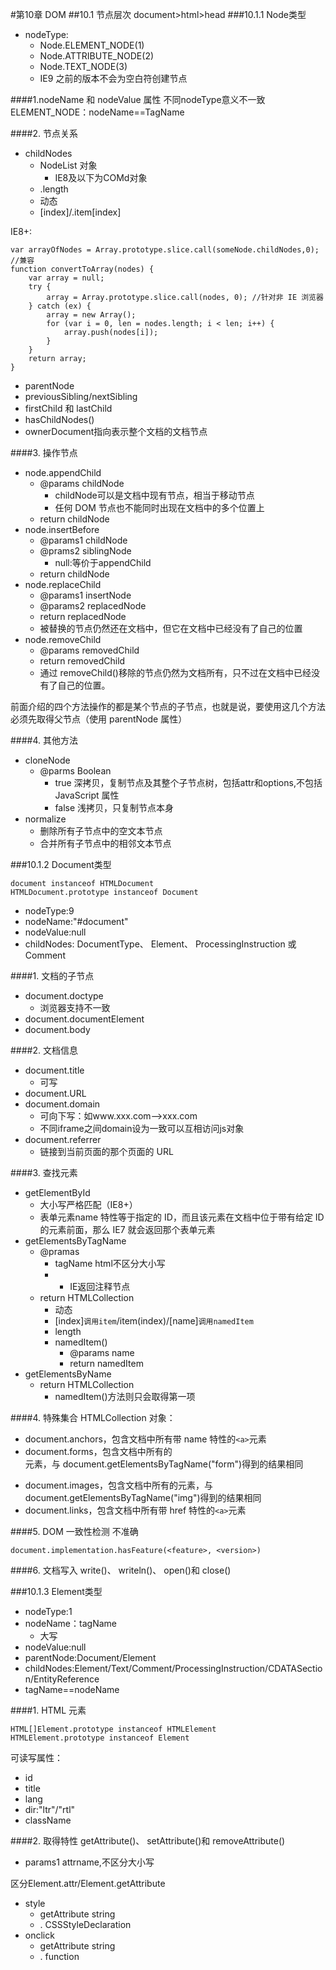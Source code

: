 #第10章 DOM
##10.1 节点层次
document>html>head
###10.1.1 Node类型
  - nodeType:
	  - Node.ELEMENT_NODE(1)
	  - Node.ATTRIBUTE_NODE(2)
	  - Node.TEXT_NODE(3)
	  - IE9 之前的版本不会为空白符创建节点

####1.nodeName 和 nodeValue 属性
 不同nodeType意义不一致
ELEMENT_NODE：nodeName==TagName

####2. 节点关系

 -  childNodes
	 -  NodeList 对象
		 -  IE8及以下为COMd对象
	 -  .length
	 -  动态
	 -   [index]/.item[index]
	
IE8+:

	var arrayOfNodes = Array.prototype.slice.call(someNode.childNodes,0);
	//兼容
	function convertToArray(nodes) {
        var array = null;
        try {
            array = Array.prototype.slice.call(nodes, 0); //针对非 IE 浏览器
        } catch (ex) {
            array = new Array();
            for (var i = 0, len = nodes.length; i < len; i++) {
                array.push(nodes[i]);
            }
        }
        return array;
    }

  - parentNode
  - previousSibling/nextSibling 
  - firstChild 和 lastChild
  - hasChildNodes()
  - ownerDocument指向表示整个文档的文档节点

####3. 操作节点

 - node.appendChild
	 - @params childNode
		 - childNode可以是文档中现有节点，相当于移动节点
		 - 任何 DOM 节点也不能同时出现在文档中的多个位置上
	 - return childNode
 - node.insertBefore
	 - @params1 childNode
	 - @prams2 siblingNode
		 - null:等价于appendChild
	 - return childNode
 - node.replaceChild
	 - @params1 insertNode
	 - @params2 replacedNode
	 - return  replacedNode
	 - 被替换的节点仍然还在文档中，但它在文档中已经没有了自己的位置
 - node.removeChild
	 - @params removedChild
	 - return removedChild
	 - 通过 removeChild()移除的节点仍然为文档所有，只不过在文档中已经没有了自己的位置。

前面介绍的四个方法操作的都是某个节点的子节点，也就是说，要使用这几个方法必须先取得父节点（使用 parentNode 属性）

####4. 其他方法
	
 -  cloneNode
	 -  @parms Boolean
		 -  true 深拷贝，复制节点及其整个子节点树，包括attr和options,不包括JavaScript 属性
		 -  false 浅拷贝，只复制节点本身
 -  normalize
	 -  删除所有子节点中的空文本节点
	 -  合并所有子节点中的相邻文本节点

###10.1.2 Document类型

	document instanceof HTMLDocument
	HTMLDocument.prototype instanceof Document

 - nodeType:9
 - nodeName:"#document"
 - nodeValue:null
 - childNodes: DocumentType、 Element、 ProcessingInstruction 或 Comment

####1. 文档的子节点

 - document.doctype
	 - 浏览器支持不一致
 - document.documentElement
 - document.body

####2. 文档信息

 - document.title
	 - 可写
 - document.URL
 - document.domain
	 - 可向下写：如www.xxx.com-->xxx.com
	 - 不同iframe之间domain设为一致可以互相访问js对象
 - document.referrer
	 - 链接到当前页面的那个页面的 URL

####3. 查找元素

 - getElementById
	 -  大小写严格匹配（IE8+）
	 -  表单元素name 特性等于指定的 ID，而且该元素在文档中位于带有给定 ID 的元素前面，那么 IE7 就会返回那个表单元素
 - getElementsByTagName
	 - @pramas 
		 - tagName html不区分大小写
		 - * IE返回注释节点
	 - return HTMLCollection
		 - 动态
		 - [index]`调用item`/item(index)/[name]`调用namedItem`
		 - length
		 - namedItem()
			 - @params name
			 - return namedItem
 -  getElementsByName
	 -  return HTMLCollection
		 -  namedItem()方法则只会取得第一项

####4. 特殊集合
HTMLCollection 对象：

 - document.anchors，包含文档中所有带 name 特性的`<a>`元素
 - document.forms，包含文档中所有的<form>元素，与 document.getElementsByTagName("form")得到的结果相同
 - document.images，包含文档中所有的<img>元素，与 document.getElementsByTagName("img")得到的结果相同
 - document.links，包含文档中所有带 href 特性的`<a>`元素
 
####5. DOM 一致性检测
不准确
	
	document.implementation.hasFeature(<feature>, <version>)

####6. 文档写入
write()、 writeln()、 open()和 close()

###10.1.3 Element类型

 - nodeType:1
 - nodeName：tagName
	 - 大写
 - nodeValue:null
 - parentNode:Document/Element
 - childNodes:Element/Text/Comment/ProcessingInstruction/CDATASection/EntityReference
 - tagName==nodeName

####1. HTML 元素

	HTML[]Element.prototype instanceof HTMLElement
	HTMLElement.prototype instanceof Element

可读写属性：

 - id
 - title
 - lang
 - dir:"ltr"/"rtl"
 - className

####2. 取得特性
getAttribute()、 setAttribute()和 removeAttribute()

 - params1 attrname,不区分大小写
 
区分Element.attr/Element.getAttribute

 - style
	 - getAttribute string
	 - . CSSStyleDeclaration
 - onclick
	 - getAttribute string
	 - . function


	
